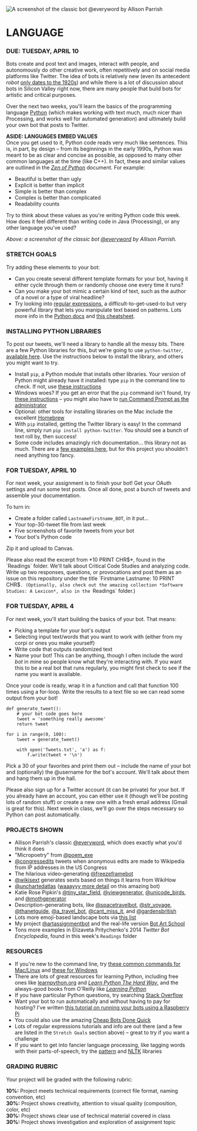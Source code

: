 ![A screenshot of the classic bot @everyword by Allison Parrish](https://raw.githubusercontent.com/jeffThompson/CreativeProgramming1/master/Images/Week08_Language1/everyword.png)

LANGUAGE
====

### DUE: TUESDAY, APRIL 10

Bots create and post text and images, interact with people, and autonomously do other creative work, often repetitively and on social media platforms like Twitter. The idea of bots is relatively new (even its antecedent *robot* [only dates to the 1920s](http://www.npr.org/2011/04/22/135634400/science-diction-the-origin-of-the-word-robot)) and while there is a lot of discussion about bots in Silicon Valley right now, there are many people that build bots for artistic and critical purposes.

Over the next two weeks, you'll learn the basics of the programming language [Python](https://en.wikipedia.org/wiki/Python_(programming_language)) (which makes working with text much, much nicer than Processing, and works well for automated generation) and ultimately build your own bot that posts to Twitter.

**ASIDE: LANGUAGES EMBED VALUES**  
Once you get used to it, Python code reads very much like sentences. This is, in part, by design – from its beginnings in the early 1990s, Python was meant to be as clear and concise as possible, as opposed to many other common languages at the time (like C++). In fact, these and similar values are outlined in the [*Zen of Python*](https://en.wikipedia.org/wiki/Zen_of_Python) document. For example:

* Beautiful is better than ugly  
* Explicit is better than implicit  
* Simple is better than complex  
* Complex is better than complicated  
* Readability counts  

Try to think about these values as you're writing Python code this week. How does it feel different than writing code in Java (Processing), or any other language you've used?

*Above: a screenshot of the classic bot [@everyword](https://twitter.com/everyword) by Allison Parrish.*  

### STRETCH GOALS  
Try adding these elements to your bot:

* Can you create several different template formats for your bot, having it either cycle through them or randomly choose one every time it runs?  
* Can you make your bot mimic a certain kind of text, such as the author of a novel or a type of viral headline?  
* Try looking into [regular expressions](https://www.tutorialspoint.com/python/python_reg_expressions.htm), a difficult-to-get-used-to but very powerful library that lets you manipulate text based on patterns. Lots more info in the [Python docs](https://docs.python.org/2/library/re.html) and [this cheatsheet](https://www.cheatography.com/davechild/cheat-sheets/regular-expressions/pdf/).  

### INSTALLING PYTHON LIBRARIES  
To post our tweets, we'll need a library to handle all the messy bits. There are a few Python libraries for this, but we're going to use `python-twitter`, [available here](https://github.com/bear/python-twitter). Use the instructions below to install the library, and others you might want to try.

* Install `pip`, a Python module that installs other libraries. Your version of Python might already have it installed: type `pip` in the command line to check. If not, use [these instructions](https://pip.pypa.io/en/stable/installing/)  
* Windows woes? If you get an error that the `pip` command isn't found, try [these instructions](https://github.com/Langoor2/PokemonGo-Map-FAQ/wiki/%27python---pip%27-is-not-recognized-as-an-internal-or-external-command,-operable-program-or-batch-file.) – you might also have to [run Command Prompt as the administrator](https://technet.microsoft.com/en-us/library/cc947813(v=ws.10).aspx)  
* Optional: other tools for installing libraries on the Mac include the excellent [Homebrew](https://brew.sh/)  
* With `pip` installed, getting the Twitter library is easy! In the command line, simply run `pip install python-twitter`. You should see a bunch of text roll by, then success!  
* Some code includes amazingly rich documentation... this library not as much. There are a [few examples here](https://github.com/bear/python-twitter/tree/master/examples), but for this project you shouldn't need anything too fancy.  

### FOR TUESDAY, APRIL 10  
For next week, your assignment is to finish your bot! Get your OAuth settings and run some test posts. Once all done, post a bunch of tweets and assemble your documentation.

To turn in:  

* Create a folder called `LastnameFirstname_BOT`, in it put...
* Your top-30-tweet file from last week  
* Five screenshots of favorite tweets from your bot  
* Your bot's Python code  

Zip it and upload to Canvas.

Please also read the excerpt from *10 PRINT CHR$*, found in the `Readings` folder. We'll talk about Critical Code Studies and analyzing code. Write up two responses, questions, or provocations and post them as an issue on this repository under the title `Firstname Lastname: 10 PRINT CHR$`. (Optionally, also check out the amazing collection *Software Studies: A Lexicon*, also in the `Readings` folder.)

### FOR TUESDAY, APRIL 4  
For next week, you'll start building the basics of your bot. That means:

* Picking a template for your bot's output  
* Selecting input text/words that you want to work with (either from my corpi or ones you make yourself)  
* Write code that outputs randomized text  
* Name your bot! This can be anything, though I often include the word *bot* in mine so people know what they're interacting with. If you want this to be a real bot that runs regularly, you might first check to see if the name you want is available.  

Once your code is ready, wrap it in a function and call that function 100 times using a for-loop. Write the results to a text file so we can read some output from your bot!

    def generate_tweet():
        # your bot code goes here
        tweet = 'something really awesome'
        return tweet

    for i in range(0, 100):
        tweet = generate_tweet()

        with open('Tweets.txt', 'a') as f:
            f.write(tweet + '\n')

Pick a 30 of your favorites and print them out – include the name of your bot and (optionally) the @username for the bot's account. We'll talk about them and hang them up in the hall.

Please also sign up for a Twitter account (it can be private) for your bot. If you already have an account, you can either use it (though we'll be posting lots of random stuff) or create a new one with a fresh email address (Gmail is great for this). Next week in class, we'll go over the steps necessary so Python can post automatically.

### PROJECTS SHOWN  

* Allison Parrish's classic [@everyword](https://twitter.com/everyword), which does exactly what you'd think it does  
* "Micropoetry" from [@poem_exe](https://twitter.com/poem_exe)  
* [@congressedits](https://twitter.com/congressedits) tweets when anonymous edits are made to Wikipedia from IP addresses in the US Congress  
* The hilarious video-generating [@freezeframebot](https://twitter.com/freezeframebot)  
* [@wikisext](https://twitter.com/wikisext) generates sexts based on things it learns from WikiHow  
* [@unchartedatlas](https://twitter.com/unchartedatlas) ([waaayyy more detail](http://mewo2.com/notes/terrain) on this amazing bot)  
* Katie Rose Pipkin's [@tiny_star_field](https://twitter.com/tiny_star_field), [@viewgenerator](https://twitter.com/viewgenerator), [@unicode_birds](https://twitter.com/unicode_birds), and [@mothgenerator](https://twitter.com/mothgenerator)  
* Description-generating bots, like [@spacetravelbot](https://twitter.com/spacetravelbot), [@str_voyage](https://twitter.com/str_voyage), [@thanetguide](https://twitter.com/thanetguide), [@a_travel_bot](https://twitter.com/a_travel_bot), [@cant_miss_it](https://twitter.com/cant_miss_it), and [@gardensbritish](https://twitter.com/gardensbritish)  
* Lots more emoji-based landscape bots via [this list](https://twitter.com/muffinista/lists/tableau-ji)  
* My project [@artassignmentbot](https://twitter.com/artassignbot) and the real-life version [Bot Art School](http://botartschool.com/)  
* Tons more examples in Elizaveta Pritychenko's 2014 *Twitter Bot Encyclopedia*, found in this week's `Readings` folder  

### RESOURCES  

* If you're new to the command line, try [these common commands for Mac/Linux](http://www.dummies.com/computers/macs/mac-operating-systems/how-to-use-basic-unix-commands-to-work-in-terminal-on-your-mac/) and [these for Windows](https://commandwindows.com/command3.htm)  
* There are lots of great resources for learning Python, including free ones like [learnpython.org](https://www.learnpython.org/) and [*Learn Python The Hard Way*](https://learnpythonthehardway.org/book/), and the always-good books from O'Reilly like [*Learning Python*](http://shop.oreilly.com/product/0636920028154.do)  
* If you have particular Python questions, try searching [Stack Overflow](https://stackoverflow.com)  
* Want your bot to run automatically and without having to pay for hosting? I've written [this tutorial on running your bots using a Raspberry Pi](http://www.jeffreythompson.org/blog/2014/08/31/setting-up-raspberry-pi-to-run-bots/)  
* You could also use the amazing [Cheap Bots Done Quick](http://cheapbotsdonequick.com/)  
* Lots of regular expressions tutorials and info are out there (and a few are listed in the `Stretch Goals` section above) – great to try if you want a challenge  
* If you want to get into fancier language processing, like tagging words with their parts-of-speech, try the [pattern](http://www.clips.ua.ac.be/pages/pattern-en) and [NLTK](http://www.nltk.org/) libraries  

### GRADING RUBRIC  
Your project will be graded with the following rubric:

**10%:** Project meets technical requirements (correct file format, naming convention, etc)  
**30%:** Project shows creativity, attention to visual quality (composition, color, etc)  
**30%:** Project shows clear use of technical material covered in class  
**30%:** Project shows investigation and exploration of assignment topic  

